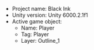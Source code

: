 <!-- UNITY CODE ASSIST INSTRUCTIONS START -->
- Project name: Black Ink
- Unity version: Unity 6000.2.1f1
- Active game object:
  - Name: Player
  - Tag: Player
  - Layer: Outline_1
<!-- UNITY CODE ASSIST INSTRUCTIONS END -->